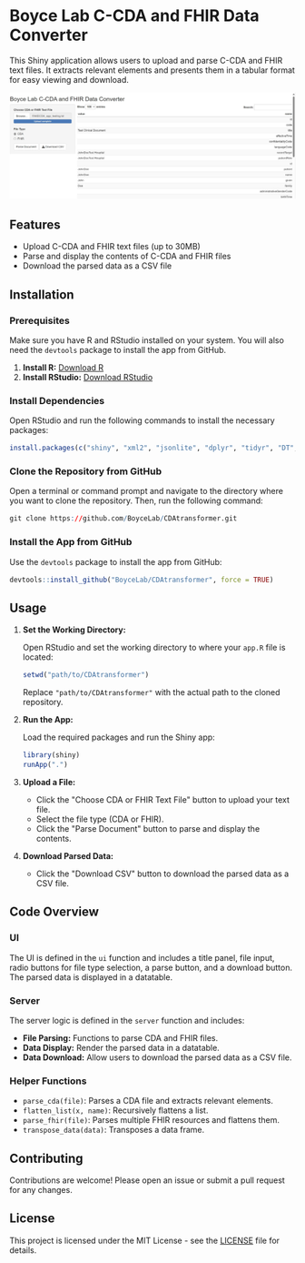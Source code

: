 # Boyce Lab C-CDA and FHIR Data Converter

This Shiny application allows users to upload and parse C-CDA and FHIR text files. It extracts relevant elements and presents them in a tabular format for easy viewing and download. 

![Screenshot of the Boyce Lab C-CDA and FHIR Data Converter](https://github.com/BoyceLab/CDAtransformer/blob/main/Screenshot%202024-06-23%20203614.jpg)

## Features

- Upload C-CDA and FHIR text files (up to 30MB)
- Parse and display the contents of C-CDA and FHIR files
- Download the parsed data as a CSV file

## Installation

### Prerequisites

Make sure you have R and RStudio installed on your system. You will also need the `devtools` package to install the app from GitHub.

1. **Install R:** [Download R](https://cran.r-project.org/)
2. **Install RStudio:** [Download RStudio](https://www.rstudio.com/products/rstudio/download/)

### Install Dependencies

Open RStudio and run the following commands to install the necessary packages:

```r
install.packages(c("shiny", "xml2", "jsonlite", "dplyr", "tidyr", "DT", "devtools"))
```
### Clone the Repository from GitHub
Open a terminal or command prompt and navigate to the directory where you want to clone the repository. Then, run the following command:
```r
git clone https://github.com/BoyceLab/CDAtransformer.git
```
### Install the App from GitHub

Use the `devtools` package to install the app from GitHub:

```r
devtools::install_github("BoyceLab/CDAtransformer", force = TRUE)
```

## Usage

1. **Set the Working Directory:**

   Open RStudio and set the working directory to where your `app.R` file is located:

   ```r
   setwd("path/to/CDAtransformer")
   ```

   Replace `"path/to/CDAtransformer"` with the actual path to the cloned repository.

2. **Run the App:**

   Load the required packages and run the Shiny app:

   ```r
   library(shiny)
   runApp(".")
   ```

3. **Upload a File:**

   - Click the "Choose CDA or FHIR Text File" button to upload your text file.
   - Select the file type (CDA or FHIR).
   - Click the "Parse Document" button to parse and display the contents.

4. **Download Parsed Data:**

   - Click the "Download CSV" button to download the parsed data as a CSV file.

## Code Overview

### UI

The UI is defined in the `ui` function and includes a title panel, file input, radio buttons for file type selection, a parse button, and a download button. The parsed data is displayed in a datatable.

### Server

The server logic is defined in the `server` function and includes:

- **File Parsing:** Functions to parse CDA and FHIR files.
- **Data Display:** Render the parsed data in a datatable.
- **Data Download:** Allow users to download the parsed data as a CSV file.

### Helper Functions

- `parse_cda(file)`: Parses a CDA file and extracts relevant elements.
- `flatten_list(x, name)`: Recursively flattens a list.
- `parse_fhir(file)`: Parses multiple FHIR resources and flattens them.
- `transpose_data(data)`: Transposes a data frame.

## Contributing

Contributions are welcome! Please open an issue or submit a pull request for any changes.

## License

This project is licensed under the MIT License - see the [LICENSE](LICENSE) file for details.

